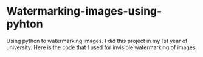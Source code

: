 # Watermarking-images-using-pyhton
Using python to watermarking images. I did this project in my 1st year of university. Here is the code that I used for invisible watermarking of images. 
